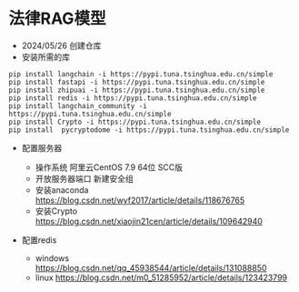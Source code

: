 # 法律RAG模型

* 2024/05/26 创建仓库
* 安装所需的库
```commandline
pip install langchain -i https://pypi.tuna.tsinghua.edu.cn/simple
pip install fastapi -i https://pypi.tuna.tsinghua.edu.cn/simple
pip install zhipuai -i https://pypi.tuna.tsinghua.edu.cn/simple
pip install redis -i https://pypi.tuna.tsinghua.edu.cn/simple
pip install langchain_community -i https://pypi.tuna.tsinghua.edu.cn/simple
pip install Crypto -i https://pypi.tuna.tsinghua.edu.cn/simple
pip install  pycryptodome -i https://pypi.tuna.tsinghua.edu.cn/simple
```
* 配置服务器
  * 操作系统 阿里云CentOS 7.9 64位 SCC版
  * 开放服务器端口 新建安全组
  * 安装anaconda https://blog.csdn.net/wyf2017/article/details/118676765
  * 安装Crypto https://blog.csdn.net/xiaojin21cen/article/details/109642940


* 配置redis
  * windows https://blog.csdn.net/qq_45938544/article/details/131088850
  * linux https://blog.csdn.net/m0_51285952/article/details/123423799


